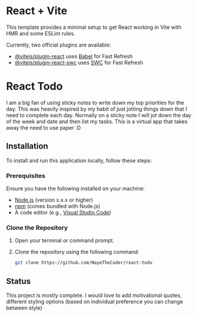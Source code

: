 # React + Vite

This template provides a minimal setup to get React working in Vite with HMR and some ESLint rules.

Currently, two official plugins are available:

- [@vitejs/plugin-react](https://github.com/vitejs/vite-plugin-react/blob/main/packages/plugin-react/README.md) uses [Babel](https://babeljs.io/) for Fast Refresh
- [@vitejs/plugin-react-swc](https://github.com/vitejs/vite-plugin-react-swc) uses [SWC](https://swc.rs/) for Fast Refresh

# React Todo
I am a big fan of using sticky notes to write down my top priorities for the day. 
This was heavily inspired by my habit of just jotting things down that I need to complete each day. Normally on a sticky note I will jot down the day of the week and date and then list my tasks. This is a virtual app that takes away the need to use paper :D


## Installation

To install and run this application locally, follow these steps:

### Prerequisites

Ensure you have the following installed on your machine:

- [Node.js](https://nodejs.org/) (version x.x.x or higher)
- [npm](https://www.npmjs.com/) (comes bundled with Node.js)
- A code editor (e.g., [Visual Studio Code](https://code.visualstudio.com/))

### Clone the Repository

1. Open your terminal or command prompt.
2. Clone the repository using the following command:

   ```bash
   git clone https://github.com/NayeTheCoder/react-todo


## Status 
This project is mostly complete. I would love to add motivational quotes, different styling options (based on individual preference you can change between style)